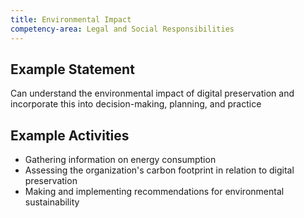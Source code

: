```yaml
---
title: Environmental Impact
competency-area: Legal and Social Responsibilities
---
```

## Example Statement

Can understand the environmental impact of digital preservation and incorporate this into decision-making, planning, and practice	

## Example Activities

* Gathering information on energy consumption
* Assessing the organization's carbon footprint in relation to digital preservation
* Making and implementing recommendations for environmental sustainability
